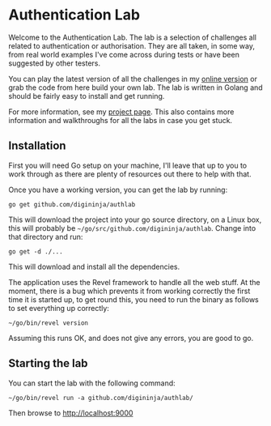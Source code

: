 # Authentication Lab

Welcome to the Authentication Lab. The lab is a selection of challenges all related to authentication or authorisation. They are all taken, in some way, from real world examples I've come across during tests or have been suggested by other testers.

You can play the latest version of all the challenges in my <a href="https://authlab.digi.ninja">online version</a> or grab the code from here build your own lab. The lab is written in Golang and should be fairly easy to install and get running.

For more information, see my <a href="https://digi.ninja/projects/authlab.php">project page</a>. This also contains more information and walkthroughs for all the labs in case you get stuck.

## Installation

First you will need Go setup on your machine, I'll leave that up to you to work through as there are plenty of resources out there to help with that.

Once you have a working version, you can get the lab by running:

```
go get github.com/digininja/authlab
```

This will download the project into your go source directory, on a Linux box, this will probably be `~/go/src/github.com/digininja/authlab`. Change into that directory and run:

```
go get -d ./...
```

This will download and install all the dependencies.

The application uses the Revel framework to handle all the web stuff. At the moment, there is a bug which prevents it from working correctly the first time it is started up, to get round this, you need to run the binary as follows to set everything up correctly:

```
~/go/bin/revel version
```

Assuming this runs OK, and does not give any errors, you are good to go.

## Starting the lab

You can start the lab with the following command:

```
~/go/bin/revel run -a github.com/digininja/authlab/
```

Then browse to <http://localhost:9000>
